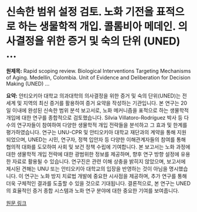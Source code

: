 # 신속한 범위 설정 검토. 노화 기전을 표적으로 하는 생물학적 개입. 콜롬비아 메데인. 의사결정을 위한 증거 및 숙의 단위 (UNED) …

**원제목:** Rapid scoping review. Biological Interventions Targeting Mechanisms of Aging. Medellín, Colombia. Unit of Evidence and Deliberation for Decision Making (UNED) …

**요약:** 안티오키아 대학교 의과대학의 의사결정을 위한 증거 및 숙의 단위(UNED)는 전 세계 및 지역의 최신 증거를 활용하여 증거 요약을 작성하는 기관입니다.  본 연구는 20일 이내에 완성된 신속한 범위 분석 보고서로, 노화 메커니즘을 표적으로 하는 생물학적 개입에 대한 연구를 종합적으로 검토했습니다.  Silvia Villatoro-Rodríguez 박사 등 다수의 연구자들이 참여하여 다양한 생물학적 개입 전략들을 분석하고 그 효과 및 한계를 평가하였습니다.  연구는 UNU-CPR 및 안티오키아 대학교 재단과의 계약을 통해 지원되었으며,  UNED는 시민, 연구자, 정책 입안자 등 다양한 이해관계자들의 참여를 통해 협의적 대화를 도모하여 사회 및 보건 정책 수립에 기여합니다.  본 보고서는 노화 과정에 대한 생물학적 개입 전략에 대한 광범위한 정보를 제공하며, 향후 연구 방향 설정에 유용한 자료로 활용될 수 있습니다.  연구진은 관련 이해 상충을 밝히지 않았으며, 보고서에 제시된 견해는 UNU 또는 안티오키아 대학교의 입장을 반영하는 것이 아님을 명시했습니다.  이 연구는 노화 방지 치료법 개발에 중요한 시사점을 제공하며,  추가 연구를 통해 더욱 구체적인 결과를 도출할 수 있을 것으로 기대됩니다.  결론적으로, 본 연구는 UNED의 효율적인 증거 종합 시스템과 노화 연구 분야에 대한 중요한 기여를 보여줍니다.

[원문 링크](https://www.un.org/scientific-advisory-board/sites/default/files/2025-06/Udea_UNED_RapidScopingReview_Aging_04042025%5B26%5D.pdf)
